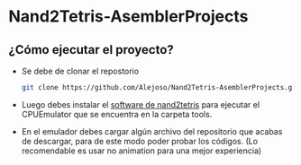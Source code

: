# Nand2Tetris-AsemblerProjects

## ¿Cómo ejecutar el proyecto?

- Se debe de clonar el repostorio
  ```bash
  git clone https://github.com/Alejoso/Nand2Tetris-AsemblerProjects.git
  ```

- Luego debes instalar el [software de nand2tetris](https://www.nand2tetris.org/software) para ejecutar el CPUEmulator que se encuentra en la carpeta tools.

- En el emulador debes cargar algún archivo del repositorio que acabas de descargar, para de este modo poder probar los códigos. (Lo recomendable es usar no animation para una mejor experiencia)
